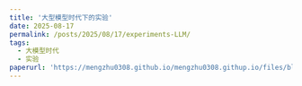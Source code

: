 ```yaml
---
title: '大型模型时代下的实验'
date: 2025-08-17
permalink: /posts/2025/08/17/experiments-LLM/
tags:
  - 大模型时代
  - 实验
paperurl: 'https://mengzhu0308.github.io/mengzhu0308.githup.io/files/blog/20250817-experiments-LLM.pdf'
---
```

